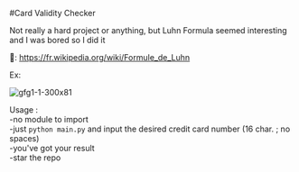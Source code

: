 #Card Validity Checker 

Not really a hard project or anything, but Luhn Formula seemed interesting and I was bored so I did it

🧷: https://fr.wikipedia.org/wiki/Formule_de_Luhn

Ex:

![gfg1-1-300x81](https://github.com/user-attachments/assets/7ef6f0e1-a70e-41f3-8155-d55d60e748ed)

Usage :<br/>
-no module to import <br/> 
-just `python main.py` and input the desired credit card number (16 char. ; no spaces)<br/>
-you've got your result<br/>
-star the repo<br/>

